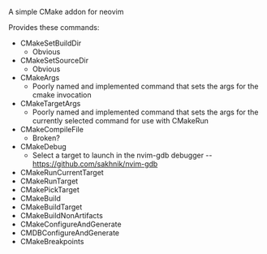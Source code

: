 A simple CMake addon for neovim

Provides these commands:
* CMakeSetBuildDir
    * Obvious
* CMakeSetSourceDir
    * Obvious
* CMakeArgs
    * Poorly named and implemented command that sets the args for the
      cmake invocation
* CMakeTargetArgs
    * Poorly named and implemented command that sets the args for the
      currently selected command for use with CMakeRun
* CMakeCompileFile
    * Broken?
* CMakeDebug
    * Select a target to launch in the nvim-gdb debugger --
        https://github.com/sakhnik/nvim-gdb
* CMakeRunCurrentTarget
* CMakeRunTarget
* CMakePickTarget
* CMakeBuild
* CMakeBuildTarget
* CMakeBuildNonArtifacts
* CMakeConfigureAndGenerate
* CMDBConfigureAndGenerate
* CMakeBreakpoints
